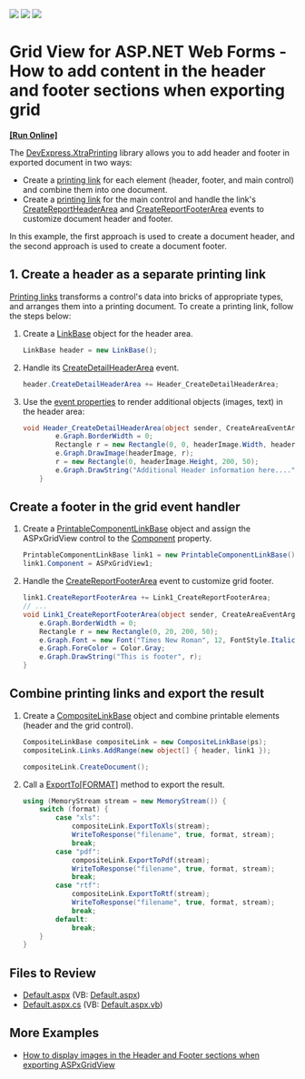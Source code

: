 <!-- default badges list -->
![](https://img.shields.io/endpoint?url=https://codecentral.devexpress.com/api/v1/VersionRange/128539384/16.1.7%2B)
[![](https://img.shields.io/badge/Open_in_DevExpress_Support_Center-FF7200?style=flat-square&logo=DevExpress&logoColor=white)](https://supportcenter.devexpress.com/ticket/details/E3184)
[![](https://img.shields.io/badge/📖_How_to_use_DevExpress_Examples-e9f6fc?style=flat-square)](https://docs.devexpress.com/GeneralInformation/403183)
<!-- default badges end -->

# Grid View for ASP.NET Web Forms - How to add content in the header and footer sections when exporting grid
<!-- run online -->
**[[Run Online]](https://codecentral.devexpress.com/e3184/)**
<!-- run online end -->

The [DevExpress.XtraPrinting](https://docs.devexpress.com/CoreLibraries/DevExpress.XtraPrinting) library allows you to add header and footer in exported document in two ways:

* Create a [printing link](https://docs.devexpress.com/WindowsForms/104/controls-and-libraries/printing-exporting/concepts/basic-terms/printing-links) for each element (header, footer, and main control) and combine them into one document.
* Create a [printing link](https://docs.devexpress.com/WindowsForms/104/controls-and-libraries/printing-exporting/concepts/basic-terms/printing-links) for the main control and handle the link's [CreateReportHeaderArea](https://documentation.devexpress.com/CoreLibraries/DevExpress.XtraPrinting.LinkBase.CreateReportHeaderArea.event) and [CreateReportFooterArea](https://documentation.devexpress.com/CoreLibraries/DevExpress.XtraPrinting.LinkBase.CreateReportFooterArea.event) events to customize document header and footer.

In this example, the first approach is used to create a document header, and the second approach is used to create a document footer.
## 1. Create a header as a separate printing link

[Printing links](https://docs.devexpress.com/WindowsForms/104/controls-and-libraries/printing-exporting/concepts/basic-terms/printing-links) transforms a control's data into bricks of appropriate types, and arranges them into a printing document. To create a printing link, follow the steps below:

1. Create a [LinkBase](https://docs.devexpress.com/CoreLibraries/DevExpress.XtraPrinting.LinkBase) object for the header area.
    ```cs
    LinkBase header = new LinkBase();
    ```
2. Handle its [CreateDetailHeaderArea](https://docs.devexpress.com/CoreLibraries/DevExpress.XtraPrinting.LinkBase.CreateDetailHeaderArea) event.
    ```cs
    header.CreateDetailHeaderArea += Header_CreateDetailHeaderArea;
    ```
3. Use the [event properties](https://docs.devexpress.com/CoreLibraries/DevExpress.XtraPrinting.CreateAreaEventArgs.Graph) to render additional objects (images, text) in the header area:
    ```cs
    void Header_CreateDetailHeaderArea(object sender, CreateAreaEventArgs e) {
            e.Graph.BorderWidth = 0;
            Rectangle r = new Rectangle(0, 0, headerImage.Width, headerImage.Height);
            e.Graph.DrawImage(headerImage, r); 
            r = new Rectangle(0, headerImage.Height, 200, 50);
            e.Graph.DrawString("Additional Header information here....", r);
        }
    ```

## Create a footer in the grid event handler

1. Create a [PrintableComponentLinkBase](https://docs.devexpress.com/CoreLibraries/DevExpress.XtraPrintingLinks.PrintableComponentLinkBase) object and assign the  ASPxGridView control to the  [Component](https://docs.devexpress.com/CoreLibraries/DevExpress.XtraPrintingLinks.PrintableComponentLinkBase.Component) property.

    ```cs
    PrintableComponentLinkBase link1 = new PrintableComponentLinkBase();
    link1.Component = ASPxGridView1;
    ```

2. Handle the [CreateReportFooterArea](https://documentation.devexpress.com/CoreLibraries/DevExpress.XtraPrinting.LinkBase.CreateReportFooterArea.event) event to customize  grid footer.

    ```cs
    link1.CreateReportFooterArea += Link1_CreateReportFooterArea;
    // ...
    void Link1_CreateReportFooterArea(object sender, CreateAreaEventArgs e) {
        e.Graph.BorderWidth = 0;
        Rectangle r = new Rectangle(0, 20, 200, 50);
        e.Graph.Font = new Font("Times New Roman", 12, FontStyle.Italic);
        e.Graph.ForeColor = Color.Gray;
        e.Graph.DrawString("This is footer", r);
    }
    ```

## Combine printing links and export the result

1. Create a [CompositeLinkBase](https://docs.devexpress.com/CoreLibraries/DevExpress.XtraPrintingLinks.CompositeLinkBase) object and combine printable elements (header and the grid control). 

    ```cs
    CompositeLinkBase compositeLink = new CompositeLinkBase(ps);
    compositeLink.Links.AddRange(new object[] { header, link1 });

    compositeLink.CreateDocument();
    ````

2. Call a [ExportTo[FORMAT]](https://docs.devexpress.com/CoreLibraries/devexpress.xtraprinting.linkbase.exporttoxls.overloads) method to export the result.
    ```cs
    using (MemoryStream stream = new MemoryStream()) {
        switch (format) {
            case "xls":
                compositeLink.ExportToXls(stream);
                WriteToResponse("filename", true, format, stream);
                break;
            case "pdf":
                compositeLink.ExportToPdf(stream);
                WriteToResponse("filename", true, format, stream);
                break;
            case "rtf":
                compositeLink.ExportToRtf(stream);
                WriteToResponse("filename", true, format, stream);
                break;
            default:
                break;
        }
    }
    ```

## Files to Review

* [Default.aspx](./CS/WebSite/Default.aspx) (VB: [Default.aspx](./VB/WebSite/Default.aspx))
* [Default.aspx.cs](./CS/WebSite/Default.aspx.cs) (VB: [Default.aspx.vb](./VB/WebSite/Default.aspx.vb))

## More Examples

* [How to display images in the Header and Footer sections when exporting ASPxGridView](https://github.com/DevExpress-Examples/how-to-display-images-in-the-header-and-footer-sections-when-exporting-aspxgridview-e1935)


